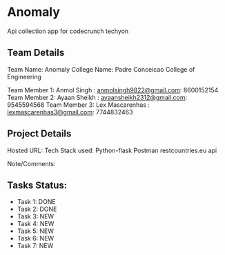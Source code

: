 # Anomaly
Api collection app for codecrunch techyon

## Team Details

Team Name: Anomaly
College Name: Padre Conceicao College of Engineering

Team Member 1: Anmol Singh : anmolsingh9822@gmail.com: 8600152154
Team Member 2: Ayaan Sheikh : ayaansheikh2312@gmail.com: 9545594568
Team Member 3: Lex Mascarenhas : lexmascarenhas3@gmail.com: 7744832463

## Project Details

Hosted URL: <url>
Tech Stack used:
Python-flask
Postman
restcountries.eu api

Note/Comments:
<any-other-information-you-need-to-add>

## Tasks Status:

* Task 1: DONE
* Task 2: DONE
* Task 3: NEW
* Task 4: NEW
* Task 5: NEW
* Task 6: NEW
* Task 7: NEW
